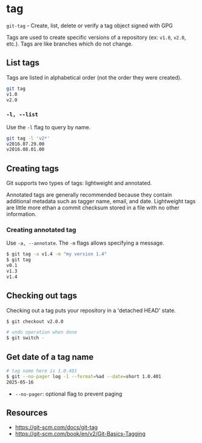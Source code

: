 # tag

`git-tag` - Create, list, delete or verify a tag object signed with GPG

Tags are used to create specific versions of a repository (ex: `v1.0`, `v2.0`, etc.). Tags are like branches which do not change.

## List tags
Tags are listed in alphabetical order (not the order they were created).
```bash
git tag
v1.0
v2.0
```

### `-l, --list`
Use the `-l` flag to query by name.
```bash
git tag -l 'v2*'
v2016.07.29.00
v2016.08.01.00
```

## Creating tags
Git supports two types of tags: lightweight and annotated.

Annotated tags are generally recommended because they contain additional metadata such as tagger name, email, and date. Lightweight tags are little more ethan a commit checksum stored in a file with no other information.

### Creating annotated tag
Use `-a, --annotate`. The `-m` flags allows specifying a message.

```bash
$ git tag -a v1.4 -m "my version 1.4"
$ git tag
v0.1
v1.3
v1.4
```

## Checking out tags
Checking out a tag puts your repository in a 'detached HEAD' state.

```bash
$ git checkout v2.0.0

# undo operation when done
$ git switch -
```

## Get date of a tag name
```bash
# tag name here is 1.0.401
$ git --no-pager log -1 --format=%ad --date=short 1.0.401
2025-05-16
```

- `--no-pager`: optional flag to prevent paging


## Resources
- https://git-scm.com/docs/git-tag
- https://git-scm.com/book/en/v2/Git-Basics-Tagging
